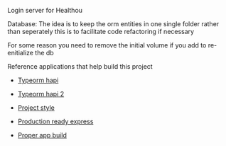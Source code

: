 Login server for Healthou


Database:
The idea is to keep the orm entities in one single folder rather than seperately this is to facilitate code refactoring if necessary

For some reason you need to remove the initial volume if you add to re-enitialize the db


Reference applications that help build this project
- [Typeorm hapi](https://github.com/hungtranvu89/hapi-typescript-typeorm-api)
- [Typeorm hapi 2](https://github.com/tejzpr/typehapily)
- [Project style](https://github.com/Sairyss/domain-driven-hexagon)
- [Production ready express](https://itnext.io/production-ready-node-js-rest-apis-setup-using-typescript-postgresql-and-redis-a9525871407)

- [Proper app build](https://github.com/w3tecch/express-typescript-boilerplate)

